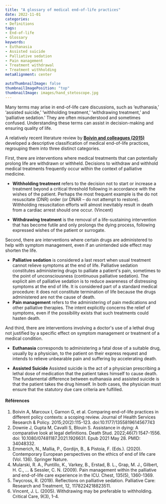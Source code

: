 ```yaml
---
title: "A glossary of medical end-of-life practices"
date: 2022-11-01
categories:
- Definitions
tags:
- End-of-life
- Glossary
keywords:
- Euthanasia
- Assisted suicide
- Palliative sedation
- Pain management
- Treatment withdrawal
- Treatment withholding
metaAlignment: center

autoThumbnailImage: false
thumbnailImagePosition: "top"
thumbnailImage: images/hand_stetoscope.jpg
---
```

Many terms may arise in end-of-life care discussions, such as ‘euthanasia,’ ‘assisted suicide,’ ‘withholding treatment,’ ‘withdrawing treatment,’ and ‘palliative sedation.’ They are often misunderstood and sometimes confused.  Understanding these terms can assist in decision-making and ensuring quality of life.
<!--more-->

A relatively recent literature review by [**Boivin and colleagues (2015)**](https://doi-org.ru.idm.oclc.org/10.1177/1355819614567743/) developed a descriptive classification of medical end-of-life practices, regrouping them into three distinct categories. 

First, there are interventions where medical treatments that can potentially prolong life are withdrawn or withheld. Decisions to withdraw and withhold medical treatments frequently occur within the context of palliative medicine. 
- **Withholding treatment** refers to the decision not to start or increase a treatment beyond a critical threshold following in accordance with the wishes of the patient. Perhaps the most frequent example is the do not resuscitate (DNR) order (or DNAR – do not attempt to restore). Withholding resuscitation efforts will almost inevitably result in death from a cardiac arrest should one occur. (Vincent)

- **Withdrawing treatment** is the removal of a life-sustaining intervention that has become futile and only prolongs the dying process, following expressed wishes of the patient or surrogate. 

Second, there are interventions where certain drugs are administered to help with symptom management, even if an unintended side effect may shorten the life.
- **Palliative sedation** is considered a last resort when usual treatment cannot relieve symptoms at the end of life. Palliative sedation constitutes administering drugs to palliate a patient's pain, sometimes to the point of unconsciousness (continuous palliative sedation). The explicit aim of palliative sedation is to reduce awareness of distressing symptoms at the end of life. It is considered part of a standard medical procedure: it does not constitute termination of life because the drugs administered are not the cause of death. 
- **Pain management** refers to the administering of pain medications and other palliative therapies. The intent explicitly concerns the relief of symptoms, even if the possibility exists that such treatments could hasten death.

And third, there are interventions involving a doctor's use of a lethal drug not justified by a specific effect on symptom management or treatment of a medical condition. 

- **Euthanasia** corresponds to administering a fatal dose of a suitable drug, usually by a physician, to the patient on their express request and intends to relieve unbearable pain and suffering by accelerating death. 

- **Assisted Suicide** Assisted suicide is the act of a physician prescribing a lethal dose of medication that the patient takes himself to cause death. The fundamental difference between euthanasia and assisted suicide is that the patient takes the drug himself. In both cases, the physician must ensure that the statutory due care criteria are fulfilled.


#### Références ####

1.	Boivin A, Marcoux I, Garnon G, et al. Comparing end-of-life practices in different policy contexts: a scoping review. Journal of Health Services Research & Policy. 2015;20(2):115-123. doi:10.1177/1355819614567743
2.	Downie J, Gupta M, Cavalli S, Blouin S. Assistance in dying: A comparative look at legal definitions. Death Stud. 2022;46(7):1547-1556. doi: 10.1080/07481187.2021.1926631. Epub 2021 May 28. PMID: 34048332.
3.	Emmerich, N., Mallia, P., Gordijn, B., & Pistoia, F. (Eds.). (2020). Contemporary European perspectives on the ethics of end of life care (Vol. 136). Springer Nature.
4.	Mularski, R. A., Puntillo, K., Varkey, B., Erstad, B. L., Grap, M. J., Gilbert, H. C., ... & Sessler, C. N. (2009). Pain management within the palliative and end-of-life care experience in the ICU. Chest, 135(5), 1360-1369.
5.	Twycross, R. (2019). Reflections on palliative sedation. Palliative Care: Research and Treatment, 12, 1178224218823511.
6.	Vincent, J. L. (2005). Withdrawing may be preferable to withholding. Critical Care, 9(3), 1-4.

